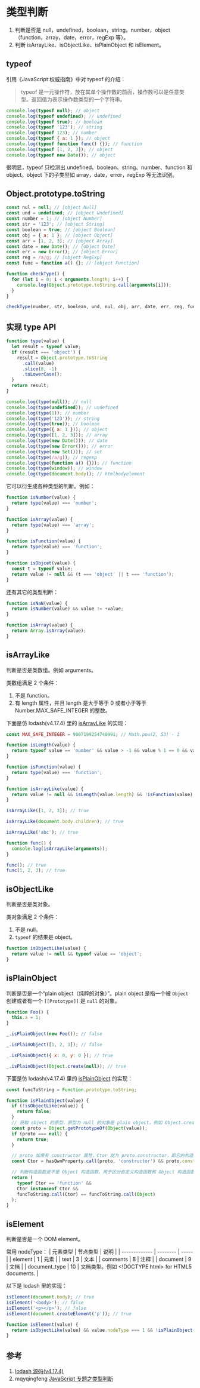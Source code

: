 # 类型判断

1. 判断是否是 null，undefined，boolean，string，number，object（function，array，date，error，regExp 等）。
2. 判断 isArrayLike、isObjectLike、isPlainObject 和 isElement。

## typeof

引用《JavaScript 权威指南》中对 typeof 的介绍：

> typeof 是一元操作符，放在其单个操作数的前面，操作数可以是任意类型。返回值为表示操作数类型的一个字符串。

```javascript
console.log(typeof null); // object
console.log(typeof undefined); // undefined
console.log(typeof true); // boolean
console.log(typeof '123'); // string
console.log(typeof 123); // number
console.log(typeof { a: 1 }); // object
console.log(typeof function func() {}); // function
console.log(typeof [1, 2, 3]); // object
console.log(typeof new Date()); // object
```

很明显，typeof 只检测出 undefined、boolean、string、number、function 和 object。object 下的子类型如 array，date，error，regExp 等无法识别。

## Object.prototype.toString

```javascript
const nul = null; // [object Null]
const und = undefined; // [object Undefined]
const number = 1; // [object Number]
const str = '123'; // [object String]
const boolean = true; // [object Boolean]
const obj = { a: 1 }; // [object Object]
const arr = [1, 2, 3]; // [object Array]
const date = new Date(); // [object Date]
const err = new Error(); // [object Error]
const reg = /a/g; // [object RegExp]
const func = function a() {}; // [object Function]

function checkType() {
  for (let i = 0; i < arguments.length; i++) {
    console.log(Object.prototype.toString.call(arguments[i]));
  }
}

checkType(number, str, boolean, und, nul, obj, arr, date, err, reg, func);
```

## 实现 type API

```javascript
function type(value) {
  let result = typeof value;
  if (result === 'object') {
    result = Object.prototype.toString
      .call(value)
      .slice(8, -1)
      .toLowerCase();
  }
  return result;
}

console.log(type(null)); // null
console.log(type(undefined)); // undefined
console.log(type(1)); // number
console.log(type('123')); // string
console.log(type(true)); // boolean
console.log(type({ a: 1 })); // object
console.log(type([1, 2, 3])); // array
console.log(type(new Date())); // date
console.log(type(new Error())); // error
console.log(type(new Set())); // set
console.log(type(/a/g)); // regexp
console.log(type(function a() {})); // function
console.log(type(window)); // window
console.log(type(document.body)); // htmlbodyelement
```

它可以衍生成各种类型的判断。例如：

```javascript
function isNumber(value) {
  return type(value) === 'number';
}

function isArray(value) {
  return type(value) === 'array';
}

function isFunction(value) {
  return type(value) === 'function';
}

function isObjcet(value) {
  const t = typeof value;
  return value != null && (t === 'object' || t === 'function');
}
```

还有其它的类型判断：

```javascript
function isNaN(value) {
  return isNumber(value) && value != +value;
}

function isArray(value) {
  return Array.isArray(value);
}
```

## isArrayLike

判断是否是类数组。例如 arguments。

类数组满足 2 个条件：

1. 不是 function。
2. 有 length 属性，并且 length 是大于等于 0 或者小于等于 Number.MAX_SAFE_INTEGER 的整数。

下面是仿 lodash(v4.17.4) 里的 [isArrayLike](https://github.com/lodash/lodash/blob/4.17.4/lodash.js#L11346) 的实现：

```javascript
const MAX_SAFE_INTEGER = 9007199254740991; // Math.pow(2, 53) - 1

function isLength(value) {
  return typeof value == 'number' && value > -1 && value % 1 == 0 && value <= MAX_SAFE_INTEGER;
}

function isFunction(value) {
  return type(value) === 'function';
}

function isArrayLike(value) {
  return value != null && isLength(value.length) && !isFunction(value);
}

isArrayLike([1, 2, 3]); // true

isArrayLike(document.body.children); // true

isArrayLike('abc'); // true

function func() {
  console.log(isArrayLike(arguments));
}

func(); // true
func(1, 2, 3); // true
```

## isObjectLike

判断是否是类对象。

类对象满足 2 个条件：

1. 不是 null。
2. `typeof` 的结果是 object。

```javascript
function isObjectLike(value) {
  return value != null && typeof value == 'object';
}
```

## isPlainObject

判断是否是一个“plain object（纯粹的对象）”。plain object 是指一个被 `Object` 创建或者有一个 `[[Prototype]]` 是 `null` 的对象。

```javascript
function Foo() {
  this.a = 1;
}

_.isPlainObject(new Foo()); // false

_.isPlainObject([1, 2, 3]); // false

_.isPlainObject({ x: 0, y: 0 }); // true

_.isPlainObject(Object.create(null)); // true
```

下面是仿 lodash(v4.17.4) 里的 [isPlainObject](https://github.com/lodash/lodash/blob/4.17.4/lodash.js#12050) 的实现：

```javascript
const funcToString = Function.prototype.toString;

function isPlainObject(value) {
  if (!isObjectLike(value)) {
    return false;
  }
  // 获取 object 的原型，原型为 null 的对象是 plain object，例如 Object.create(null)
  const proto = Object.getPrototypeOf(Object(value));
  if (proto === null) {
    return true;
  }

  // proto 如果有 constructor 属性，Ctor 就为 proto.constructor，即它的构造函数
  const Ctor = hasOwnProperty.call(proto, 'constructor') && proto.constructor;

  // 判断构造函数是不是 Object 构造函数，用于区分自定义构造函数和 Object 构造函数
  return (
    typeof Ctor == 'function' &&
    Ctor instanceof Ctor &&
    funcToString.call(Ctor) == funcToString.call(Object)
  );
}
```

## isElement

判断是否是一个 DOM element。

常用 nodeType：
| 元素类型 | 节点类型 | 说明 |
| ------------- | -------- | ----- |
| element | 1 | 元素 |
| text | 3 | 文本 |
| comments | 8 | 注释 |
| document | 9 | 文档 |
| document_type | 10 | 文档类型。例如 \<!DOCTYPE html\> for HTML5 documents. |

以下是 lodash 里的实现：

```javascript
isElement(document.body); // true
isElement('<body>'); // false
isElement('<p></p>'); // false
isElement(document.createElement('p')); // true

function isElement(value) {
  return isObjectLike(value) && value.nodeType === 1 && !isPlainObject(value);
}
```

## 参考

1. [lodash 源码(v4.17.4)](https://github.com/lodash/lodash/blob/4.17.4/lodash.js)
2. mqyqingfeng [JavaScript 专题之类型判断](https://github.com/mqyqingfeng/Blog/issues/28)
